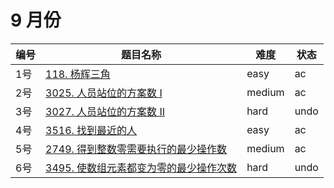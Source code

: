 # 9 月份

**编号**|**题目名称**|**难度**|**状态**
--------|------------|--------|--------
1号|[118. 杨辉三角](./第1题%20118.%20杨辉三角)|easy|ac
2号|[3025. 人员站位的方案数 I](./第2题%203025.%20人员站位的方案数%20I)|medium|ac
3号|[3027. 人员站位的方案数 II](./第3题%203027.%20人员站位的方案数%20II)|hard|undo
4号|[3516. 找到最近的人](./第4题%203516.%20找到最近的人)|easy|ac
5号|[2749. 得到整数零需要执行的最少操作数](./第5题%202749.%20得到整数零需要执行的最少操作数)|medium|ac
6号|[3495. 使数组元素都变为零的最少操作次数](./第6题%203495.%20使数组元素都变为零的最少操作次数)|hard|undo
